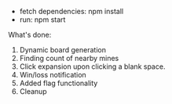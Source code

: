 
* fetch dependencies: npm install
* run: npm start


What's done:
1. Dynamic board generation
2. Finding count of nearby mines
3. Click expansion upon clicking a blank space.
4. Win/loss notification
5. Added flag functionality
6. Cleanup
